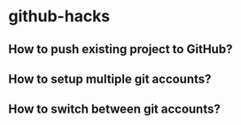 # github-hacks

## How to push existing project to GitHub?
## How to setup multiple git accounts?
## How to switch between git accounts?
